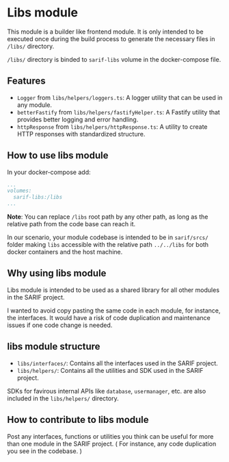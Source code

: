 # Libs module
This module is a builder like frontend module.
It is only intended to be executed once during the build process to generate the necessary files in `/libs/` directory.

`/libs/` directory is binded to `sarif-libs` volume in the docker-compose file.

## Features
- `Logger` from `libs/helpers/loggers.ts`: A logger utility that can be used in any module.
- `betterFastify` from `libs/helpers/fastifyHelper.ts`: A Fastify utility that provides better logging and error handling.
- `httpResponse` from `libs/helpers/httpResponse.ts`: A utility to create HTTP responses with standardized structure.

## How to use libs module
In your docker-compose add:
```yaml
...
volumes:
  sarif-libs:/libs
...
```
**Note**: You can replace `/libs` root path by any other path, as long as the relative path from the code base can reach it.

In our scenario, your module codebase is intended to be in `sarif/srcs/` folder making `libs` accessible with the relative path `../../libs` for both docker containers and the host machine.

## Why using libs module
Libs module is intended to be used as a shared library for all other modules in the SARIF project.

I wanted to avoid copy pasting the same code in each module, for instance, the interfaces. It would have a risk of code duplication and maintenance issues if one code change is needed.

## libs module structure
- `libs/interfaces/`: Contains all the interfaces used in the SARIF project.
- `libs/helpers/`: Contains all the utilities and SDK used in the SARIF project.

SDKs for favirous internal APIs like `database`, `usermanager`, etc. are also included in the `libs/helpers/` directory.

## How to contribute to libs module
Post any interfaces, functions or utilities you think can be useful for more than one module in the SARIF project. ( For instance, any code duplication you see in the codebase. )